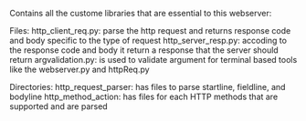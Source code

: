 Contains all the custome libraries that are essential to this webserver:

Files:
http_client_req.py: parse the http request and returns response code and body specific to the type of request
http_server_resp.py: accoding to the response code and body it return a response that the server should return 
argvalidation.py: is used to validate argument for terminal based tools like the webserver.py and httpReq.py

Directories:
http_request_parser: has files to parse startline, fieldline, and bodyline
http_method_action: has files for each HTTP methods that are supported and are parsed